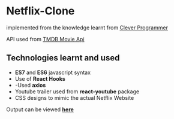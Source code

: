 # Netflix-Clone

implemented from the knowledge learnt from [Clever Programmer](https://www.youtube.com/channel/UCqrILQNl5Ed9Dz6CGMyvMTQ)

API used from [TMDB Movie Api](https://www.themoviedb.org/documentation/api)

## Technologies learnt and used

- **ES7** and **ES6** javascript syntax
- Use of **React Hooks**
- -Used **axios**
- Youtube trailer used from **react-youtube** package
- CSS designs to mimic the actual Netflix Website

Output can be viewed [**here**](https://netflix-clone-app-d28c7.web.app)
